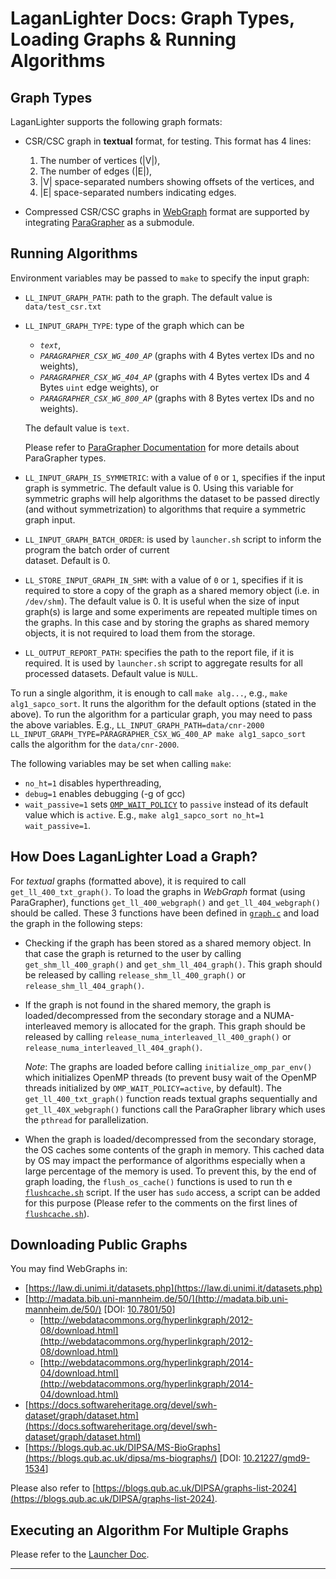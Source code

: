 #  LaganLighter Docs: Graph Types, Loading Graphs & Running Algorithms

## Graph Types

LaganLighter supports the following graph formats:

 - CSR/CSC graph in **textual** format, for testing. This format has 4 lines: 
 	1. The number of vertices (|V|), 
 	2. The number of edges (|E|), 
 	3. |V| space-separated numbers showing offsets of the vertices, and 
 	4. |E| space-separated numbers indicating edges.
 
 - Compressed CSR/CSC graphs in [WebGraph](https://webgraph.di.unimi.it/) format are supported by 
 integrating [ParaGrapher](https://github.com/MohsenKoohi/ParaGrapher) as a submodule.

## Running Algorithms

Environment variables may be passed to `make` to specify the input graph:

  - `LL_INPUT_GRAPH_PATH`: path to the graph. The default value is `data/test_csr.txt`

  - `LL_INPUT_GRAPH_TYPE`: type of the graph which can be
    - *`text`*, 
    - *`PARAGRAPHER_CSX_WG_400_AP`* (graphs with 4 Bytes vertex IDs and no weights), 
    - *`PARAGRAPHER_CSX_WG_404_AP`* (graphs with 4 Bytes vertex IDs and 4 Bytes `uint` edge weights), or 
    - *`PARAGRAPHER_CSX_WG_800_AP`* (graphs with 8 Bytes vertex IDs and no weights).
      
    The default value is `text`.
    
    Please refer to [ParaGrapher Documentation](https://github.com/MohsenKoohi/ParaGrapher/wiki/API-Documentation)
  for more details about ParaGrapher types.

  - `LL_INPUT_GRAPH_IS_SYMMETRIC`: with a value of `0` or `1`, specifies if the 
  input graph is symmetric. The default value is 0.
  Using this variable for symmetric graphs will help algorithms the dataset to be passed directly (and without symmetrization) 
  to algorithms that require a symmetric graph input.

  - `LL_INPUT_GRAPH_BATCH_ORDER`: is used by `launcher.sh` script to inform the program the batch order of current  
  dataset. Default is 0.

  - `LL_STORE_INPUT_GRAPH_IN_SHM`: with a value of `0` or `1`, specifies if it is required 
  to store a copy of the graph as a shared memory object (i.e. in `/dev/shm`). 
  The default value is 0. It is useful when the size of input graph(s) is large and some 
  experiments are repeated multiple times on the graphs. In this case and by storing the graphs as shared memory objects,
  it is not required to load them from the storage.

  - `LL_OUTPUT_REPORT_PATH`: specifies the path to the report file, if it is required. It is used by `launcher.sh` script
  to aggregate results for all processed datasets. Default value is `NULL`.

To run a single algorithm, it is enough to call `make alg...`, e.g., `make alg1_sapco_sort`. 
It runs the algorithm for the default options (stated in the above). To run the algorithm for a particular graph,
you may need to pass the above variables. 
E.g., `LL_INPUT_GRAPH_PATH=data/cnr-2000 LL_INPUT_GRAPH_TYPE=PARAGRAPHER_CSX_WG_400_AP make alg1_sapco_sort` calls the algorithm
for the `data/cnr-2000`. 

The following variables may be set when calling `make`:
  - `no_ht=1` disables hyperthreading,
  - `debug=1` enables debugging (-g of gcc)
  - `wait_passive=1` sets [`OMP_WAIT_POLICY`](https://www.openmp.org/spec-html/5.0/openmpse55.html) 
  to `passive` instead of its default value which is `active`.
E.g., `make alg1_sapco_sort no_ht=1 wait_passive=1`.

## How Does LaganLighter Load a Graph?

For *textual* graphs (formatted above), it is required to call `get_ll_400_txt_graph()`. 
To load the graphs in *WebGraph* format (using ParaGrapher), functions `get_ll_400_webgraph()`
and `get_ll_404_webgraph()` should be called. These 3 functions have been defined in [`graph.c`](../graph.c) and
load the graph in the following steps:

  - Checking if the graph has been stored as a shared memory object. In that case the graph is returned to the user
  by calling `get_shm_ll_400_graph()` and `get_shm_ll_404_graph()`. This graph should be released by calling 
  `release_shm_ll_400_graph()` or `release_shm_ll_404_graph()`.
	
  - If the graph is not found in the shared memory, the graph is loaded/decompressed from the secondary storage and
  a NUMA-interleaved memory is allocated for the graph. This graph should be released by calling
  `release_numa_interleaved_ll_400_graph()` or `release_numa_interleaved_ll_404_graph()`. 

    *Note*: The graphs are loaded before calling `initialize_omp_par_env()` which initializes OpenMP threads
    (to prevent busy wait of the OpenMP threads initialized by `OMP_WAIT_POLICY=active`, by default). 
    The `get_ll_400_txt_graph()` function reads textual graphs sequentially and `get_ll_40X_webgraph()` functions
    call the ParaGrapher library which uses the `pthread` for parallelization.

  - When the graph is loaded/decompressed from the secondary storage, the OS caches some contents of the graph
  in memory. This cached data by OS may impact the performance of algorithms especially when a large percentage of the
  memory is used. To prevent this, by the end of graph loading, the `flush_os_cache()` functions is used to run th e
  [`flushcache.sh`](../flushcache.sh) script.
  If the user has `sudo` access, a script can be added for this purpose (Please refer 
  to the comments on the first lines of [`flushcache.sh`](../flushcache.sh)).

## Downloading Public Graphs

You may find WebGraphs in:

  - [https://law.di.unimi.it/datasets.php](https://law.di.unimi.it/datasets.php)
  - [http://madata.bib.uni-mannheim.de/50/](http://madata.bib.uni-mannheim.de/50/) \[DOI: [10.7801/50](https://doi.org/10.7801/50)\]
    - [http://webdatacommons.org/hyperlinkgraph/2012-08/download.html](http://webdatacommons.org/hyperlinkgraph/2012-08/download.html)
    - [http://webdatacommons.org/hyperlinkgraph/2014-04/download.html](http://webdatacommons.org/hyperlinkgraph/2014-04/download.html)
  - [https://docs.softwareheritage.org/devel/swh-dataset/graph/dataset.htm](https://docs.softwareheritage.org/devel/swh-dataset/graph/dataset.html)
  - [https://blogs.qub.ac.uk/DIPSA/MS-BioGraphs](https://blogs.qub.ac.uk/dipsa/ms-biographs/) \[DOI: [10.21227/gmd9-1534](https://doi.org/10.21227/gmd9-1534)\]

Please also refer to [https://blogs.qub.ac.uk/DIPSA/graphs-list-2024](https://blogs.qub.ac.uk/DIPSA/graphs-list-2024).

## Executing an Algorithm For Multiple Graphs

Please refer to the [Launcher Doc](0.3-launcher.md).

--------------------

